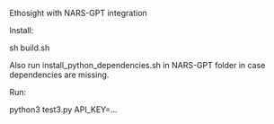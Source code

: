 Ethosight with NARS-GPT integration

Install:

sh build.sh

Also run install_python_dependencies.sh in NARS-GPT folder in case dependencies are missing.

Run:

python3 test3.py API_KEY=...
